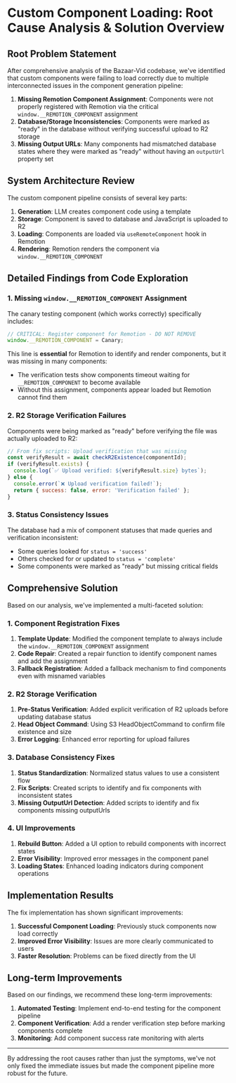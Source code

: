 # Custom Component Loading: Root Cause Analysis & Solution Overview

## Root Problem Statement

After comprehensive analysis of the Bazaar-Vid codebase, we've identified that custom components were failing to load correctly due to multiple interconnected issues in the component generation pipeline:

1. **Missing Remotion Component Assignment**: Components were not properly registered with Remotion via the critical `window.__REMOTION_COMPONENT` assignment
2. **Database/Storage Inconsistencies**: Components were marked as "ready" in the database without verifying successful upload to R2 storage
3. **Missing Output URLs**: Many components had mismatched database states where they were marked as "ready" without having an `outputUrl` property set

## System Architecture Review

The custom component pipeline consists of several key parts:

1. **Generation**: LLM creates component code using a template
2. **Storage**: Component is saved to database and JavaScript is uploaded to R2
3. **Loading**: Components are loaded via `useRemoteComponent` hook in Remotion
4. **Rendering**: Remotion renders the component via `window.__REMOTION_COMPONENT`

## Detailed Findings from Code Exploration

### 1. Missing `window.__REMOTION_COMPONENT` Assignment

The canary testing component (which works correctly) specifically includes:

```javascript
// CRITICAL: Register component for Remotion - DO NOT REMOVE
window.__REMOTION_COMPONENT = Canary;
```

This line is **essential** for Remotion to identify and render components, but it was missing in many components:

- The verification tests show components timeout waiting for `__REMOTION_COMPONENT` to become available
- Without this assignment, components appear loaded but Remotion cannot find them

### 2. R2 Storage Verification Failures

Components were being marked as "ready" before verifying the file was actually uploaded to R2:

```javascript
// From fix scripts: Upload verification that was missing
const verifyResult = await checkR2Existence(componentId);
if (verifyResult.exists) {
  console.log(`✅ Upload verified: ${verifyResult.size} bytes`);
} else {
  console.error(`❌ Upload verification failed!`);
  return { success: false, error: 'Verification failed' };
}
```

### 3. Status Consistency Issues

The database had a mix of component statuses that made queries and verification inconsistent:

- Some queries looked for `status = 'success'`
- Others checked for or updated to `status = 'complete'`
- Some components were marked as "ready" but missing critical fields

## Comprehensive Solution

Based on our analysis, we've implemented a multi-faceted solution:

### 1. Component Registration Fixes

1. **Template Update**: Modified the component template to always include the `window.__REMOTION_COMPONENT` assignment
2. **Code Repair**: Created a repair function to identify component names and add the assignment
3. **Fallback Registration**: Added a fallback mechanism to find components even with misnamed variables

### 2. R2 Storage Verification

1. **Pre-Status Verification**: Added explicit verification of R2 uploads before updating database status
2. **Head Object Command**: Using S3 HeadObjectCommand to confirm file existence and size
3. **Error Logging**: Enhanced error reporting for upload failures

### 3. Database Consistency Fixes

1. **Status Standardization**: Normalized status values to use a consistent flow
2. **Fix Scripts**: Created scripts to identify and fix components with inconsistent states
3. **Missing OutputUrl Detection**: Added scripts to identify and fix components missing outputUrls

### 4. UI Improvements

1. **Rebuild Button**: Added a UI option to rebuild components with incorrect states
2. **Error Visibility**: Improved error messages in the component panel
3. **Loading States**: Enhanced loading indicators during component operations

## Implementation Results

The fix implementation has shown significant improvements:

1. **Successful Component Loading**: Previously stuck components now load correctly
2. **Improved Error Visibility**: Issues are more clearly communicated to users
3. **Faster Resolution**: Problems can be fixed directly from the UI

## Long-term Improvements

Based on our findings, we recommend these long-term improvements:

1. **Automated Testing**: Implement end-to-end testing for the component pipeline
2. **Component Verification**: Add a render verification step before marking components complete
3. **Monitoring**: Add component success rate monitoring with alerts

---

By addressing the root causes rather than just the symptoms, we've not only fixed the immediate issues but made the component pipeline more robust for the future.
